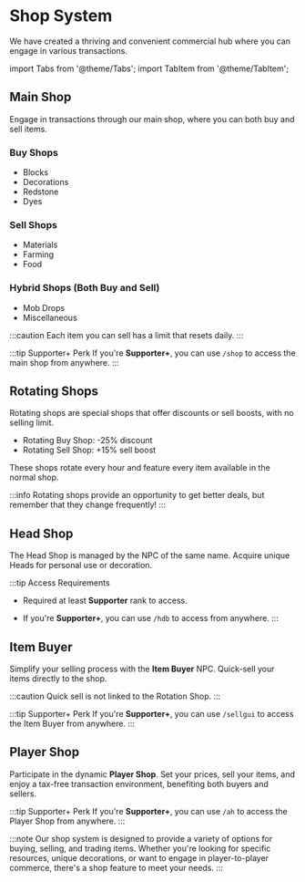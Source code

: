 ﻿# Shop System

We have created a thriving and convenient commercial hub where you can engage in various transactions.

import Tabs from '@theme/Tabs';
import TabItem from '@theme/TabItem';

<Tabs>
  <TabItem value="main-shop" label="Main Shop" default>

## Main Shop

Engage in transactions through our main shop, where you can both buy and sell items.

### Buy Shops
- Blocks
- Decorations
- Redstone
- Dyes

### Sell Shops
- Materials
- Farming
- Food

### Hybrid Shops (Both Buy and Sell)
- Mob Drops
- Miscellaneous

:::caution
Each item you can sell has a limit that resets daily.
:::

:::tip Supporter+ Perk
If you're **Supporter+**, you can use `/shop` to access the main shop from anywhere.
:::

  </TabItem>
  <TabItem value="rotating-shops" label="Rotating Shops">

## Rotating Shops

Rotating shops are special shops that offer discounts or sell boosts, with no selling limit.

- Rotating Buy Shop: -25% discount
- Rotating Sell Shop: +15% sell boost

These shops rotate every hour and feature every item available in the normal shop.

:::info
Rotating shops provide an opportunity to get better deals, but remember that they change frequently!
:::

  </TabItem>
  <TabItem value="head-shop" label="Head Shop">

## Head Shop

The Head Shop is managed by the NPC of the same name. Acquire unique Heads for personal use or decoration.

:::tip Access Requirements
- Required at least **Supporter** rank to access.
- If you're **Supporter+**, you can use `/hdb` to access from anywhere.
  :::

  </TabItem>
  <TabItem value="item-buyer" label="Item Buyer">

## Item Buyer

Simplify your selling process with the **Item Buyer** NPC. Quick-sell your items directly to the shop.

:::caution
Quick sell is not linked to the Rotation Shop.
:::

:::tip Supporter+ Perk
If you're **Supporter+**, you can use `/sellgui` to access the Item Buyer from anywhere.
:::

  </TabItem>
  <TabItem value="player-shop" label="Player Shop">

## Player Shop

Participate in the dynamic **Player Shop**. Set your prices, sell your items, and enjoy a tax-free transaction environment, benefiting both buyers and sellers.

:::tip Supporter+ Perk
If you're **Supporter+**, you can use `/ah` to access the Player Shop from anywhere.
:::

  </TabItem>
</Tabs>

:::note
Our shop system is designed to provide a variety of options for buying, selling, and trading items. Whether you're looking for specific resources, unique decorations, or want to engage in player-to-player commerce, there's a shop feature to meet your needs.
:::